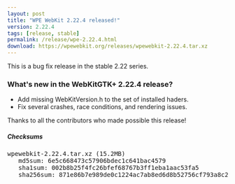 ```yaml
---
layout: post
title: "WPE WebKit 2.22.4 released!"
version: 2.22.4
tags: [release, stable]
permalink: /release/wpe-2.22.4.html
download: https://wpewebkit.org/releases/wpewebkit-2.22.4.tar.xz
---
```


This is a bug fix release in the stable 2.22 series.

### What's new in the WebKitGTK+ 2.22.4 release?

- Add missing WebKitVersion.h to the set of installed haders.
- Fix several crashes, race conditions, and rendering issues.

Thanks to all the contributors who made possible this release!

##### Checksums

<pre>
wpewebkit-2.22.4.tar.xz (15.2MB)
   md5sum: 6e5c668473c57906bdec1c641bac4579
   sha1sum: 002b8b25f4fc26bfef68767b3ff1eba1aac53fa5
   sha256sum: 871e86b7e989de0c1224ac7ab8ed6d8b52756cf793a8c253b56ab8ba8d288c96
</pre>
